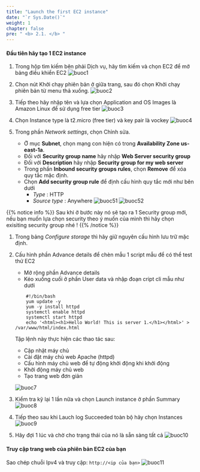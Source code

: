```yaml
---
title: "Launch the first EC2 instance"
date: "`r Sys.Date()`"
weight: 1
chapter: false
pre: " <b> 2.1. </b> "
---
```


#### Đầu tiên hãy tạo 1 EC2 instance

1. Trong hộp tìm kiếm bên phải Dịch vụ, hãy tìm kiếm và chọn EC2 để mở bảng điều khiển EC2
   ![buoc1](/images/2.Lab1/lab-21/lab-21-1.png?height=350px&width=500px)
2. Chọn nút Khởi chạy phiên bản ở giữa trang, sau đó chọn Khởi chạy phiên bản từ menu thả xuống.
   ![buoc2](/images/2.Lab1/lab-21/lab-21-2.png?height=300px&width=500px)
3. Tiếp theo hãy nhập tên và lựa chọn Application and OS Images là Amazon Linux để sử dụng free tier
   ![buoc3](/images/2.Lab1/lab-21/lab-21-3.png?height=550px&width=480px)
4. Chọn Instance type là t2.micro (free tier) và key pair là vockey
   ![buoc4](/images/2.Lab1/lab-21/lab-21-4.png?height=380px&width=500px)
5. Trong phần _Network settings_, chọn Chỉnh sửa.

    - Ở mục **Subnet**, chọn mạng con hiện có trong **Availability Zone us-east-1a**.
    - Đối với **Security group name** hãy nhập **Web Server security group**
    - Đối với **Description** hãy nhập **Security group for my web server**
    - Trong phần **Inbound security groups rules**, chọn **Remove** để xóa quy tắc mặc định.
    - Chọn **Add security group rule** để định cấu hình quy tắc mới như bên dưới
        - _Type_ : HTTP
        - _Source type_ : Anywhere
          ![buoc51](/images/2.Lab1/lab-21/lab-21-5.png?height=550px&width=480px)
          ![buoc52](/images/2.Lab1/lab-21/lab-21-6.png?height=450px&width=480px)

{{% notice info %}}
Sau khi ở bước này nó sẽ tạo ra 1 Security group mới, nếu bạn muốn lựa chọn security theo ý muốn của mình thì hãy chọn exisiting security group nhé !
{{% /notice %}}

1. Trong bảng _Configure storage_ thì hãy giữ nguyên cấu hình lưu trữ mặc định.
2. Cấu hình phần Advance details để chèn mẫu 1 script mẫu để có thể test thử EC2

    - Mở rộng phần Advance details
    - Kéo xuống cuối ở phần User data và nhập đoạn cript cli mẫu như dưới

    ```
        #!/bin/bash
        yum update -y
        yum -y install httpd
        systemctl enable httpd
        systemctl start httpd
        echo '<html><h1>Hello World! This is server 1.</h1></html>' > /var/www/html/index.html
    ```

    Tập lệnh này thực hiện các thao tác sau:

    - Cập nhật máy chủ
    - Cài đặt máy chủ web Apache (httpd)
    - Cấu hình máy chủ web để tự động khởi động khi khởi động
    - Khởi động máy chủ web
    - Tạo trang web đơn giản

    ![buoc7](/images/2.Lab1/lab-21/lab-21-7.png?height=350px&width=480px)

3. Kiểm tra kỹ lại 1 lần nữa và chọn Launch instance ở phần Summary
   ![buoc8](/images/2.Lab1/lab-21/lab-21-8.png?height=500px&width=240px)
4. Tiếp theo sau khi Lauch log Succeeded toàn bộ hãy chọn Instances
   ![buoc9](/images/2.Lab1/lab-21/lab-21-9.png?height=350px&width=480px)
5. Hãy đợi 1 lúc và chờ cho trạng thái của nó là sẵn sàng tất cả
   ![buoc10](/images/2.Lab1/lab-21/lab-21-10.png?height=400px&width=900px)

#### Truy cập trang web của phiên bản EC2 của bạn

Sao chép chuỗi Ipv4 và truy cập: `http://<ip của bạn>`
![buoc11](/images/2.Lab1/lab-21/lab-21-11.png?height=200px&width=600px)
